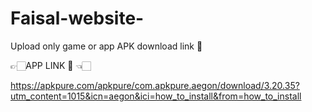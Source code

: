 # Faisal-website-
Upload only game or app APK download link 🔗 



👉🏻APP LINK 🔗 👈🏻

https://apkpure.com/apkpure/com.apkpure.aegon/download/3.20.35?utm_content=1015&icn=aegon&ici=how_to_install&from=how_to_install
